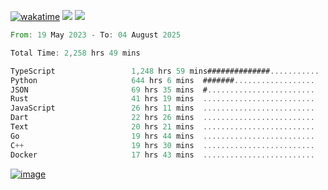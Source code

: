 [![wakatime](https://wakatime.com/badge/user/00eead22-fb14-4dd0-ab8a-3625cafbd50d.svg)](https://wakatime.com/@00eead22-fb14-4dd0-ab8a-3625cafbd50d)
![](https://komarev.com/ghpvc/?username=flatypus)
![](https://pixel.flatypus.me/flatypus?type=tracker)
<!--START_SECTION:waka-->

```rust
From: 19 May 2023 - To: 04 August 2025

Total Time: 2,258 hrs 49 mins

TypeScript                 1,248 hrs 59 mins##############...........   54.95 %
Python                     644 hrs 6 mins  #######..................   28.34 %
JSON                       69 hrs 35 mins  #........................   03.06 %
Rust                       41 hrs 19 mins  .........................   01.82 %
JavaScript                 26 hrs 11 mins  .........................   01.15 %
Dart                       22 hrs 26 mins  .........................   00.99 %
Text                       20 hrs 21 mins  .........................   00.90 %
Go                         19 hrs 44 mins  .........................   00.87 %
C++                        19 hrs 30 mins  .........................   00.86 %
Docker                     17 hrs 43 mins  .........................   00.78 %
```

<!--END_SECTION:waka-->
[<img alt="image" src="https://github.com/flatypus/flatypus/assets/68029599/0a302dc1-501c-43a0-ae8d-37ec4817f3bd">](https://flatypus.me)

